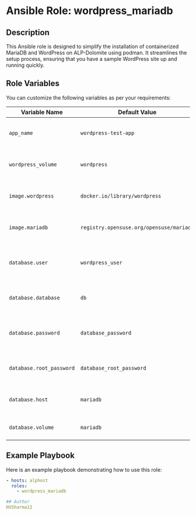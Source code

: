 # Ansible Role: wordpress_mariadb

## Description

This Ansible role is designed to simplify the installation of containerized MariaDB and WordPress on ALP-Dolomite using podman. It streamlines the setup process, ensuring that you have a sample WordPress site up and running quickly.

## Role Variables

You can customize the following variables as per your requirements:

| Variable Name        | Default Value                 | Description                                           |
|----------------------|-------------------------------|-------------------------------------------------------|
| `app_name`           | `wordpress-test-app`         | The name of the WordPress application.                |
| `wordpress_volume`   | `wordpress`                   | The volume for WordPress data.                        |
| `image.wordpress`    | `docker.io/library/wordpress` | The WordPress container image.                        |
| `image.mariadb`      | `registry.opensuse.org/opensuse/mariadb` | The MariaDB container image.          |
| `database.user`      | `wordpress_user`             | The username for the WordPress database.             |
| `database.database`  | `db`                          | The name of the WordPress database.                   |
| `database.password`  | `database_password`           | The password for the WordPress database.              |
| `database.root_password` | `database_root_password`   | The root password for MariaDB.                       |
| `database.host`      | `mariadb`                     | The host where the database is located.              |
| `database.volume`    | `mariadb`                     | The volume for MariaDB data.                         |

## Example Playbook

Here is an example playbook demonstrating how to use this role:

```yaml
- hosts: alphost
  roles:
    - wordpress_mariadb

## Author
HVSharma12
